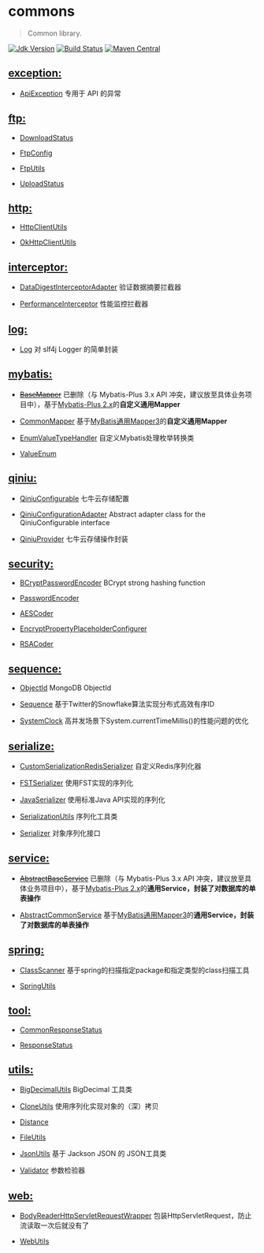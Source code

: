 # commons
> Common library.

[![Jdk Version](https://img.shields.io/badge/JDK-1.8+-green.svg)](https://www.oracle.com/technetwork/java/javase/downloads/index.html)
[![Build Status](https://travis-ci.org/baayso/commons.svg?branch=master)](https://travis-ci.org/baayso/commons)
[![Maven Central](https://maven-badges.herokuapp.com/maven-central/com.baayso/commons/badge.svg)](http://maven-badges.herokuapp.com/maven-central/com.baayso/commons)


## [exception:](https://github.com/baayso/commons/tree/master/src/main/java/com/baayso/commons/exception)

* [ApiException](https://github.com/baayso/commons/blob/master/src/main/java/com/baayso/commons/exception/ApiException.java) 专用于 API 的异常


## [ftp:](https://github.com/baayso/commons/tree/master/src/main/java/com/baayso/commons/ftp)

* [DownloadStatus](https://github.com/baayso/commons/blob/master/src/main/java/com/baayso/commons/ftp/DownloadStatus.java)

* [FtpConfig](https://github.com/baayso/commons/blob/master/src/main/java/com/baayso/commons/ftp/FtpConfig.java)

* [FtpUtils](https://github.com/baayso/commons/blob/master/src/main/java/com/baayso/commons/ftp/FtpUtils.java)

* [UploadStatus](https://github.com/baayso/commons/blob/master/src/main/java/com/baayso/commons/ftp/UploadStatus.java)


## [http:](https://github.com/baayso/commons/tree/master/src/main/java/com/baayso/commons/http)

* [HttpClientUtils](https://github.com/baayso/commons/blob/master/src/main/java/com/baayso/commons/http/HttpClientUtils.java)

* [OkHttpClientUtils](https://github.com/baayso/commons/blob/master/src/main/java/com/baayso/commons/http/OkHttpClientUtils.java)


## [interceptor:](https://github.com/baayso/commons/tree/master/src/main/java/com/baayso/commons/interceptor)

* [DataDigestInterceptorAdapter](https://github.com/baayso/commons/blob/master/src/main/java/com/baayso/commons/interceptor/DataDigestInterceptorAdapter.java) 验证数据摘要拦截器

* [PerformanceInterceptor](https://github.com/baayso/commons/blob/master/src/main/java/com/baayso/commons/interceptor/PerformanceInterceptor.java) 性能监控拦截器


## [log:](https://github.com/baayso/commons/tree/master/src/main/java/com/baayso/commons/log)

* [Log](https://github.com/baayso/commons/blob/master/src/main/java/com/baayso/commons/log/Log.java) 对 slf4j Logger 的简单封装


## [mybatis:](https://github.com/baayso/commons/tree/master/src/main/java/com/baayso/commons/mybatis)

* ~~[BaseMapper](https://github.com/baayso/commons/blob/master/src/main/java/com/baayso/commons/mybatis/mapper/BaseMapper.java)~~ 已删除（与 Mybatis-Plus 3.x API 冲突，建议放至具体业务项目中），基于[Mybatis-Plus 2.x](https://github.com/baomidou/mybatis-plus/tree/2.x)的**自定义通用Mapper**

* [CommonMapper](https://github.com/baayso/commons/blob/master/src/main/java/com/baayso/commons/mybatis/mapper/CommonMapper.java) 基于[MyBatis通用Mapper3](https://github.com/abel533/Mapper/tree/3.5.x)的**自定义通用Mapper**

* [EnumValueTypeHandler](https://github.com/baayso/commons/blob/master/src/main/java/com/baayso/commons/mybatis/type/EnumValueTypeHandler.java) 自定义Mybatis处理枚举转换类

* [ValueEnum](https://github.com/baayso/commons/blob/master/src/main/java/com/baayso/commons/mybatis/type/ValueEnum.java)


## [qiniu:](https://github.com/baayso/commons/tree/master/src/main/java/com/baayso/commons/qiniu)

* [QiniuConfigurable](https://github.com/baayso/commons/blob/master/src/main/java/com/baayso/commons/qiniu/QiniuConfigurable.java) 七牛云存储配置

* [QiniuConfigurationAdapter](https://github.com/baayso/commons/blob/master/src/main/java/com/baayso/commons/qiniu/QiniuConfigurationAdapter.java) Abstract adapter class for the QiniuConfigurable interface

* [QiniuProvider](https://github.com/baayso/commons/blob/master/src/main/java/com/baayso/commons/qiniu/QiniuProvider.java) 七牛云存储操作封装


## [security:](https://github.com/baayso/commons/tree/master/src/main/java/com/baayso/commons/security)

* [BCryptPasswordEncoder](https://github.com/baayso/commons/blob/master/src/main/java/com/baayso/commons/security/password/BCryptPasswordEncoder.java) BCrypt strong hashing function

* [PasswordEncoder](https://github.com/baayso/commons/blob/master/src/main/java/com/baayso/commons/security/password/PasswordEncoder.java)

* [AESCoder](https://github.com/baayso/commons/blob/master/src/main/java/com/baayso/commons/security/AESCoder.java)

* [EncryptPropertyPlaceholderConfigurer](https://github.com/baayso/commons/blob/master/src/main/java/com/baayso/commons/security/EncryptPropertyPlaceholderConfigurer.java)

* [RSACoder](https://github.com/baayso/commons/blob/master/src/main/java/com/baayso/commons/security/RSACoder.java)


## [sequence:](https://github.com/baayso/commons/tree/master/src/main/java/com/baayso/commons/sequence)

* [ObjectId](https://github.com/baayso/commons/blob/master/src/main/java/com/baayso/commons/sequence/mongo/ObjectId.java) MongoDB ObjectId

* [Sequence](https://github.com/baayso/commons/blob/master/src/main/java/com/baayso/commons/sequence/Sequence.java) 基于Twitter的Snowflake算法实现分布式高效有序ID

* [SystemClock](https://github.com/baayso/commons/blob/master/src/main/java/com/baayso/commons/sequence/SystemClock.java) 高并发场景下System.currentTimeMillis()的性能问题的优化


## [serialize:](https://github.com/baayso/commons/tree/master/src/main/java/com/baayso/commons/serialize)

* [CustomSerializationRedisSerializer](https://github.com/baayso/commons/blob/master/src/main/java/com/baayso/commons/serialize/redis/CustomSerializationRedisSerializer.java) 自定义Redis序列化器

* [FSTSerializer](https://github.com/baayso/commons/blob/master/src/main/java/com/baayso/commons/serialize/FSTSerializer.java) 使用FST实现的序列化

* [JavaSerializer](https://github.com/baayso/commons/blob/master/src/main/java/com/baayso/commons/serialize/JavaSerializer.java) 使用标准Java API实现的序列化

* [SerializationUtils](https://github.com/baayso/commons/blob/master/src/main/java/com/baayso/commons/serialize/SerializationUtils.java) 序列化工具类

* [Serializer](https://github.com/baayso/commons/blob/master/src/main/java/com/baayso/commons/serialize/Serializer.java) 对象序列化接口


## [service:](https://github.com/baayso/commons/tree/master/src/main/java/com/baayso/commons/service)

* ~~[AbstractBaseService](https://github.com/baayso/commons/blob/master/src/main/java/com/baayso/commons/service/AbstractBaseService.java)~~ 已删除（与 Mybatis-Plus 3.x API 冲突，建议放至具体业务项目中），基于[Mybatis-Plus 2.x](https://github.com/baomidou/mybatis-plus/tree/2.x)的**通用Service，封装了对数据库的单表操作**

* [AbstractCommonService](https://github.com/baayso/commons/blob/master/src/main/java/com/baayso/commons/service/AbstractCommonService.java) 基于[MyBatis通用Mapper3](https://github.com/abel533/Mapper/tree/3.5.x)的**通用Service，封装了对数据库的单表操作**


## [spring:](https://github.com/baayso/commons/tree/master/src/main/java/com/baayso/commons/spring)

* [ClassScanner](https://github.com/baayso/commons/blob/master/src/main/java/com/baayso/commons/spring/ClassScanner.java) 基于spring的扫描指定package和指定类型的class扫描工具

* [SpringUtils](https://github.com/baayso/commons/blob/master/src/main/java/com/baayso/commons/spring/SpringUtils.java)


## [tool:](https://github.com/baayso/commons/tree/master/src/main/java/com/baayso/commons/tool)

* [CommonResponseStatus](https://github.com/baayso/commons/blob/master/src/main/java/com/baayso/commons/tool/CommonResponseStatus.java)

* [ResponseStatus](https://github.com/baayso/commons/blob/master/src/main/java/com/baayso/commons/tool/ResponseStatus.java)


## [utils:](https://github.com/baayso/commons/tree/master/src/main/java/com/baayso/commons/utils)

* [BigDecimalUtils](https://github.com/baayso/commons/blob/master/src/main/java/com/baayso/commons/utils/BigDecimalUtils.java) BigDecimal 工具类

* [CloneUtils](https://github.com/baayso/commons/blob/master/src/main/java/com/baayso/commons/utils/CloneUtils.java) 使用序列化实现对象的（深）拷贝

* [Distance](https://github.com/baayso/commons/blob/master/src/main/java/com/baayso/commons/utils/Distance.java)

* [FileUtils](https://github.com/baayso/commons/blob/master/src/main/java/com/baayso/commons/utils/FileUtils.java)

* [JsonUtils](https://github.com/baayso/commons/blob/master/src/main/java/com/baayso/commons/utils/JsonUtils.java) 基于 Jackson JSON 的 JSON工具类

* [Validator](https://github.com/baayso/commons/blob/master/src/main/java/com/baayso/commons/utils/Validator.java) 参数检验器


## [web:](https://github.com/baayso/commons/tree/master/src/main/java/com/baayso/commons/web)

* [BodyReaderHttpServletRequestWrapper](https://github.com/baayso/commons/blob/master/src/main/java/com/baayso/commons/web/BodyReaderHttpServletRequestWrapper.java) 包装HttpServletRequest，防止流读取一次后就没有了

* [WebUtils](https://github.com/baayso/commons/blob/master/src/main/java/com/baayso/commons/web/WebUtils.java)


